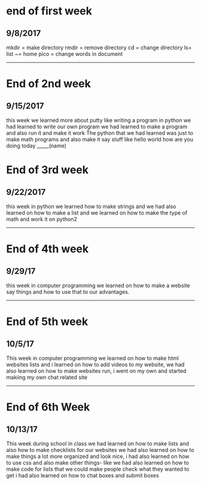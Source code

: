 #  end of first week
## 9/8/2017
mkdir = make directory
rmdir = remove directory
cd = change directory
ls= list
~= home
pico = change words in document


---

# End of 2nd week
## 9/15/2017
this week we learned more about putty like writing a program 
in python we had learned to write our own program we had learned 
to make a program and also run it and make it work
The python that we had learned was just to make math programs and also
make it say stuff like hello world how are you doing today _____(name)

# End of 3rd week
## 9/22/2017
this week in python we learned how to make strings and we had also learned
on how to make a list and we learned on how to make the type of math
and work it on python2

---

# End of 4th week
## 9/29/17
this week in computer programming we learned on how to make a website say things and how to use that to our advantages.

---

# End of 5th week
## 10/5/17
This week in computer programming we learned on how to make html websites
lists and i  learned on how to add videos to my website, we had also learned on how to make websites run, i went on my own and started makiing my own chat related site

---

# End of 6th Week
## 10/13/17
This week during school in class we had learned on how to make lists and also how to make checklists for our websites we had 
also learned on how to make things a lot more organized and look nice, i had also learned on how to use 
css and also make other things- like we had also learned on how to make code for lists that we could make 
people check what they wanted to get i had also learned on how to chat boxes and submit boxes

